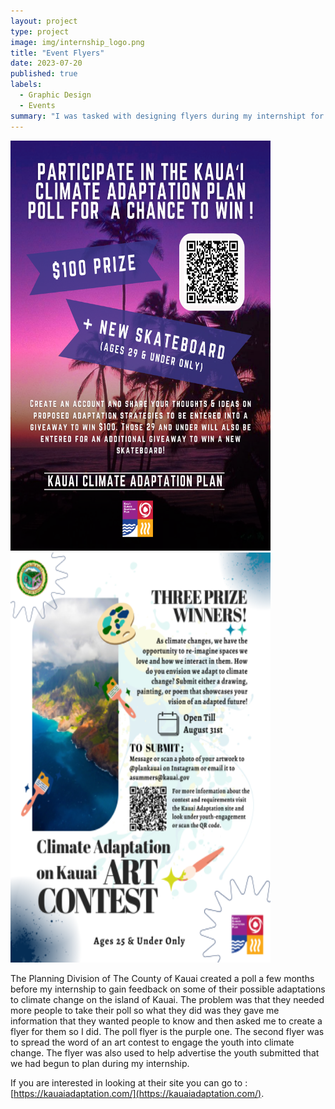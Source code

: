 ```yaml
---
layout: project
type: project
image: img/internship_logo.png
title: "Event Flyers"
date: 2023-07-20
published: true
labels:
  - Graphic Design
  - Events
summary: "I was tasked with designing flyers during my internshipt for one of the divisions polls and art event."
--- 
```


  <img width="416px" height = "656px" src="../img/Poll-Giveaway-Flyer-1.webp" >
  
  <img width="416px" height = "656px" src="../img/Art_contest.webp" >

The Planning Division of The County of Kauai created a poll a few months before my internship to gain feedback on some of their possible adaptations to climate change on the island of Kauai. The problem was that they needed more people to take their poll so what they did was they gave me information that they wanted people to know and then asked me to create a flyer for them so I did. The poll flyer is the purple one. The second flyer was to spread the word of an art contest to engage the youth into climate change. The flyer was also used to help advertise the youth submitted that we had begun to plan during my internship.

If you are interested in looking at their site you can go to  : [https://kauaiadaptation.com/](https://kauaiadaptation.com/).

